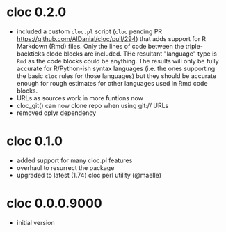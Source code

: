 # cloc 0.2.0

- included a custom `cloc.pl` script (`cloc` pending PR <https://github.com/AlDanial/cloc/pull/294>)
  that adds support for R Markdown (Rmd) files. Only the lines of code between
  the triple-backticks clode blocks are included. THe resultant "language" type is
  `Rmd` as the code blocks could be anything. The results will only be fully accurate for
  R/Python-ish syntax languages (i.e. the ones supporting the basic `cloc` rules for 
  those languages) but they should be accurate enough for rough estimates for
  other languages used in Rmd code blocks.
- URLs as sources work in more funtions now
- cloc_git() can now clone repo when using git:// URLs
- removed dplyr dependency

# cloc 0.1.0

- added support for many cloc.pl features
- overhaul to resurrect the package
- upgraded to latest (1.74) cloc perl utility (@maelle)

# cloc 0.0.0.9000

- initial version
